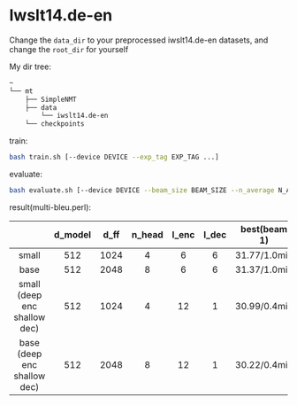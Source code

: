 # Iwslt14.de-en

Change the ```data_dir``` to your preprocessed iwslt14.de-en datasets, and change the ```root_dir``` for yourself

My dir tree:
```bash
~
└── mt
    ├── SimpleNMT
    ├── data
        └── iwslt14.de-en
    └── checkpoints
```

train:
```bash
bash train.sh [--device DEVICE --exp_tag EXP_TAG ...]
```

evaluate:
```bash
bash evaluate.sh [--device DEVICE --beam_size BEAM_SIZE --n_average N_AVERAGE ...]
```

result(multi-bleu.perl):

| | d_model | d_ff | n_head |l_enc|l_dec| best(beam 1) | best(beam 5)| average last 5(beam 5)
|:----:| :-----:|:----: | :----: | :----: |:----: |:----: | :----: | :----:|
|small| 512 | 1024 | 4 |  6 | 6 | 31.77/1.0min|33.10/5.9min|34.16/5.3min
|base| 512|2048| 8| 6 | 6 |31.37/1.0min|32.67/6.0min|33.97/5.9min
|small (deep enc shallow dec)|512|1024|4|12|1|30.99/0.4min|32.28/3.7min|33.16/3.1min|
|base (deep enc shallow dec)|512|2048|8|12|1|30.22/0.4min|31.65/3.5min|32.88/2.8min|